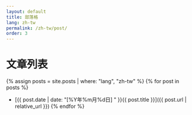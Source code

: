 ```yaml
---
layout: default
title: 部落格
lang: zh-tw
permalink: /zh-tw/post/
order: 3
---
```

# 文章列表
{% assign posts = site.posts | where: "lang", "zh-tw" %}
{% for post in posts %}
* [{{ post.date | date: "[%Y年%m月%d日] " }}{{ post.title }}]({{ post.url | relative_url }})
{% endfor %}
